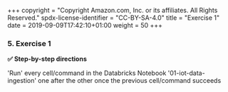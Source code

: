 +++
copyright = "Copyright Amazon.com, Inc. or its affiliates. All Rights Reserved."
spdx-license-identifier = "CC-BY-SA-4.0"
title = "Exercise 1"
date = 2019-09-09T17:42:10+01:00
weight = 50
+++

### 5. Exercise 1

**:white_check_mark: Step-by-step directions**

'Run' every cell/command in the Databricks Notebook '01-iot-data-ingestion' one after the other once the previous cell/command succeeds



